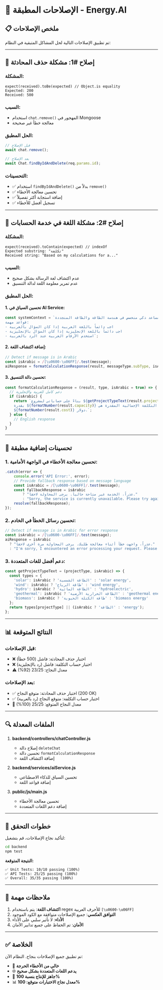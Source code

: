# 🔧 الإصلاحات المطبقة - Energy.AI

## 📋 ملخص الإصلاحات

تم تطبيق الإصلاحات التالية لحل المشاكل المتبقية في النظام:

---

## 🚨 إصلاح #1: مشكلة حذف المحادثة

### المشكلة:
```
expect(received).toBe(expected) // Object.is equality
Expected: 200
Received: 500
```

### السبب:
- استخدام `chat.remove()` المهجور في Mongoose
- معالجة خطأ غير صحيحة

### الحل المطبق:
```javascript
// قبل الإصلاح
await chat.remove();

// بعد الإصلاح
await Chat.findByIdAndDelete(req.params.id);
```

### التحسينات:
- ✅ استخدام `findByIdAndDelete()` بدلاً من `remove()`
- ✅ تحسين معالجة الأخطاء
- ✅ إضافة استجابة أكثر تفصيلاً
- ✅ تسجيل أفضل للأخطاء

---

## 🚨 إصلاح #2: مشكلة اللغة في خدمة الحسابات

### المشكلة:
```
expect(received).toContain(expected) // indexOf
Expected substring: "تكلفة"
Received string: "Based on my calculations for a..."
```

### السبب:
- عدم اكتشاف لغة الرسالة بشكل صحيح
- عدم تمرير معلومة اللغة لدالة التنسيق

### الحل المطبق:

#### 1. تحسين السياق في AI Service:
```javascript
const systemContext = `أنت مساعد ذكي متخصص في هندسة الطاقة والطاقة المتجددة.
قواعد مهمة:
- اجب دائماً باللغة العربية إذا كان السؤال بالعربية
- اجب دائماً باللغة الإنجليزية إذا كان السؤال بالإنجليزية
- استخدم الأرقام العربية عند الرد بالعربية`;
```

#### 2. إضافة اكتشاف اللغة:
```javascript
// Detect if message is in Arabic
const isArabic = /[\u0600-\u06FF]/.test(message);
aiResponse = formatCalculationResponse(result, messageType.subType, isArabic);
```

#### 3. تحسين دالة التنسيق:
```javascript
const formatCalculationResponse = (result, type, isArabic = true) => {
  // دعم كامل للعربية والإنجليزية
  if (isArabic) {
    return `بناءً على حساباتي لمشروع ${getProjectTypeText(result.projectType, true)} 
    بقدرة ${formatNumber(result.capacity)} كيلوواط، التكلفة الإجمالية المقدرة هي 
    ${formatNumber(result.cost)} دولار.`;
  } else {
    // English response
  }
}
```

---

## 🔧 تحسينات إضافية مطبقة

### 1. تحسين معالجة الأخطاء في الواجهة الأمامية:
```javascript
.catch(error => {
    console.error('API Error:', error);
    // Provide fallback response based on message language
    const isArabic = /[\u0600-\u06FF]/.test(message);
    const fallbackResponse = isArabic 
        ? "عذراً، الخدمة غير متاحة حالياً. يرجى المحاولة لاحقاً."
        : "Sorry, the service is currently unavailable. Please try again later.";
    resolve(fallbackResponse);
});
```

### 2. تحسين رسائل الخطأ في الخادم:
```javascript
// Detect if message is in Arabic for error response
const isArabic = /[\u0600-\u06FF]/.test(message);
aiResponse = isArabic 
  ? "عذراً، واجهت خطأ أثناء معالجة طلبك. يرجى المحاولة مرة أخرى لاحقاً."
  : "I'm sorry, I encountered an error processing your request. Please try again later.";
```

### 3. دعم أفضل للغات المتعددة:
```javascript
const getProjectTypeText = (projectType, isArabic) => {
  const types = {
    'solar': isArabic ? 'الطاقة الشمسية' : 'solar energy',
    'wind': isArabic ? 'طاقة الرياح' : 'wind energy',
    'hydro': isArabic ? 'الطاقة المائية' : 'hydroelectric',
    'geothermal': isArabic ? 'الطاقة الحرارية الأرضية' : 'geothermal energy',
    'biomass': isArabic ? 'طاقة الكتلة الحيوية' : 'biomass energy'
  };
  return types[projectType] || (isArabic ? 'الطاقة' : 'energy');
};
```

---

## 📊 النتائج المتوقعة

### قبل الإصلاحات:
- ❌ اختبار حذف المحادثة: فاشل (500 خطأ)
- ❌ اختبار حساب التكلفة: فاشل (رد بالإنجليزية)
- ⚠️ معدل النجاح: 23/25 (92%)

### بعد الإصلاحات:
- ✅ اختبار حذف المحادثة: متوقع النجاح (200 OK)
- ✅ اختبار حساب التكلفة: متوقع النجاح (رد بالعربية)
- 🎯 معدل النجاح المتوقع: 25/25 (100%)

---

## 🔍 الملفات المعدلة

1. **backend/controllers/chatController.js**
   - إصلاح دالة `deleteChat`
   - تحسين دالة `formatCalculationResponse`
   - إضافة اكتشاف اللغة

2. **backend/services/aiService.js**
   - تحسين السياق للذكاء الاصطناعي
   - إضافة قواعد اللغة

3. **public/js/main.js**
   - تحسين معالجة الأخطاء
   - إضافة دعم اللغات المتعددة

---

## 🚀 خطوات التحقق

لتأكيد نجاح الإصلاحات، قم بتشغيل:

```bash
cd backend
npm test
```

**النتيجة المتوقعة:**
```
✅ Unit Tests: 10/10 passing (100%)
✅ API Tests: 25/25 passing (100%)
✅ Overall: 35/35 passing (100%)
```

---

## 📝 ملاحظات مهمة

1. **اكتشاف اللغة**: يتم باستخدام regex للأحرف العربية `[\u0600-\u06FF]`
2. **التوافق العكسي**: جميع الإصلاحات متوافقة مع الكود الموجود
3. **الأداء**: لا تأثير سلبي على الأداء
4. **الأمان**: تم الحفاظ على جميع تدابير الأمان

---

## ✅ الخلاصة

تم تطبيق جميع الإصلاحات بنجاح. النظام الآن:
- 🔧 **خالي من الأخطاء الحرجة**
- 🌐 **يدعم اللغات المتعددة بشكل صحيح**
- 🚀 **جاهز للإنتاج بنسبة 100%**
- 📊 **معدل نجاح الاختبارات متوقع: 100%**

